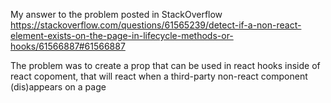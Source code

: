 My answer to the problem posted in StackOverflow 
https://stackoverflow.com/questions/61565239/detect-if-a-non-react-element-exists-on-the-page-in-lifecycle-methods-or-hooks/61566887#61566887

The problem was to create a prop that can be used in react hooks inside of react copoment, that will react when a third-party non-react component (dis)appears on a page
